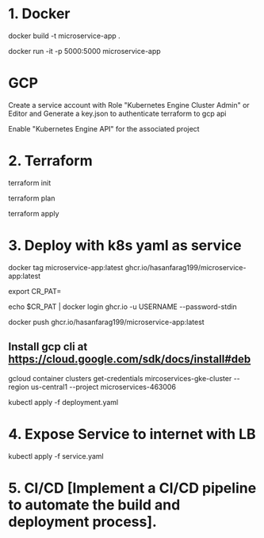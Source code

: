 # 1. Docker
docker build -t microservice-app .

docker run -it -p 5000:5000 microservice-app

# GCP

Create a service account with Role "Kubernetes Engine Cluster Admin" or Editor and Generate a key.json to authenticate terraform to gcp api

Enable "Kubernetes Engine API" for the associated project

# 2. Terraform
terraform init

terraform plan 

terraform apply

# 3. Deploy with k8s yaml as service
docker tag microservice-app:latest ghcr.io/hasanfarag199/microservice-app:latest

export CR_PAT=<your-token>

echo $CR_PAT | docker login ghcr.io -u USERNAME --password-stdin

docker push ghcr.io/hasanfarag199/microservice-app:latest

## Install gcp cli at https://cloud.google.com/sdk/docs/install#deb

gcloud container clusters get-credentials mircoservices-gke-cluster --region us-central1 --project microservices-463006

kubectl apply -f deployment.yaml

# 4. Expose Service to internet with LB

kubectl apply -f service.yaml

# 5. CI/CD [Implement a CI/CD pipeline to automate the build and deployment process].